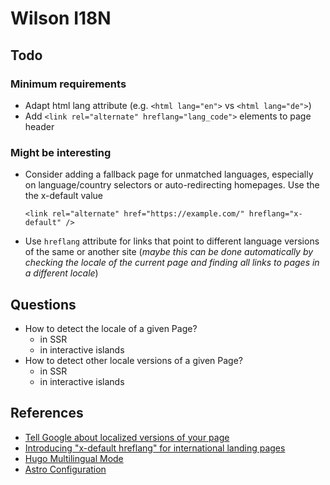 # Wilson I18N

## Todo

### Minimum requirements

- Adapt html lang attribute (e.g. `<html lang="en">` vs `<html lang="de">`)
- Add `<link rel="alternate" hreflang="lang_code">` elements to page header

### Might be interesting

- Consider adding a fallback page for unmatched languages, especially on language/country selectors or auto-redirecting homepages. Use the the x-default value

  `<link rel="alternate" href="https://example.com/" hreflang="x-default" />`

- Use `hreflang` attribute for links that point to different language versions of the same or another site (_maybe this can be done automatically by checking the locale of the current page and finding all links to pages in a different locale_)

## Questions

- How to detect the locale of a given Page?
  - in SSR
  - in interactive islands
- How to detect other locale versions of a given Page?
  - in SSR
  - in interactive islands

## References

- [Tell Google about localized versions of your page](https://developers.google.com/search/docs/advanced/crawling/localized-versions)
- [Introducing "x-default hreflang" for international landing pages](https://developers.google.com/search/blog/2013/04/x-default-hreflang-for-international-pages)
- [Hugo Multilingual Mode](https://gohugo.io/content-management/multilingual/)
- [Astro Configuration](https://docs.astro.build/en/guides/integrations-guide/sitemap/#configuration)
